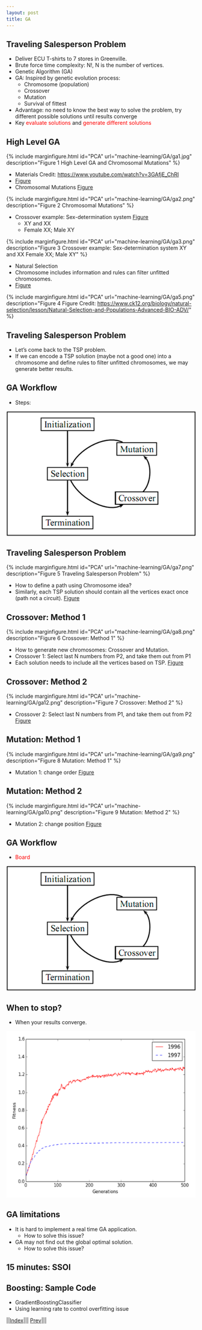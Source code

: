 ```yaml
---
layout: post
title: GA
---
```


## Traveling Salesperson Problem
* Deliver ECU T-shirts to 7 stores in Greenville.
* Brute force time complexity: N!, N is the number of vertices.
* Genetic Algorithm (GA)
* GA: Inspired by genetic evolution process:
  * Chromosome (population)
  * Crossover
  * Mutation
  * Survival of fittest
* Advantage: no need to know the best way to solve the problem, try different possible solutions until results converge
* Key <font color=red>evaluate solutions</font> and <font color=red>generate different solutions</font>

## High Level GA

{% include marginfigure.html id="PCA" url="machine-learning/GA/ga1.jpg" description="<a name='figure1'>Figure 1</a> High Level GA and Chromosomal Mutations" %}

* Materials Credit: <https://www.youtube.com/watch?v=3GAfjE_ChRI>
* [Figure](#figure1)
* Chromosomal Mutations [Figure](#figure2)

{% include marginfigure.html id="PCA" url="machine-learning/GA/ga2.png" description="<a name='figure2'>Figure 2</a> Chromosomal Mutations" %}

* Crossover example: Sex-determination system [Figure](#figure3)
  * XY and XX
  * Female XX; Male XY

{% include marginfigure.html id="PCA" url="machine-learning/GA/ga3.png" description="<a name='figure3'>Figure 3</a> Crossover example: Sex-determination system XY and XX Female XX; Male XY" %}

* Natural Selection
* Chromosome includes information and rules can filter unfitted chromosomes. 
* [Figure](#figure4)

{% include marginfigure.html id="PCA" url="machine-learning/GA/ga5.png" description="<a name='figure4'>Figure 4</a> Figure Credit: <https://www.ck12.org/biology/natural-selection/lesson/Natural-Selection-and-Populations-Advanced-BIO-ADV/>" %}


## Traveling Salesperson Problem
* Let’s come back to the TSP problem.
* If we can encode a TSP solution (maybe not a good one) into a chromosome and define rules to filter unfitted chromosomes, we may generate better results.

## GA Workflow

* Steps:

![](ga6.png)

## Traveling Salesperson Problem

{% include marginfigure.html id="PCA" url="machine-learning/GA/ga7.png" description="<a name='figure5'>Figure 5</a> Traveling Salesperson Problem" %}

* How to define a path using Chromosome idea?
* Similarly, each TSP solution should contain all the vertices exact once (path not a circuit). [Figure](#figure5)

## Crossover: Method 1

{% include marginfigure.html id="PCA" url="machine-learning/GA/ga8.png" description="<a name='figure6'>Figure 6</a> Crossover: Method 1" %}

* How to generate new chromosomes: Crossover and Mutation.
* Crossover 1: Select last N numbers from P2, and take them out from P1
* Each solution needs to include all the vertices based on TSP. [Figure](#figure6)

## Crossover: Method 2

{% include marginfigure.html id="PCA" url="machine-learning/GA/ga12.png" description="<a name='figure7'>Figure 7</a> Crossover: Method 2" %}

* Crossover 2: Select last N numbers from P1, and take them out from P2 [Figure](#figure7)

## Mutation: Method 1

{% include marginfigure.html id="PCA" url="machine-learning/GA/ga9.png" description="<a name='figure8'>Figure 8</a> Mutation: Method 1" %}

* Mutation 1: change order [Figure](#figure8)

## Mutation: Method 2

{% include marginfigure.html id="PCA" url="machine-learning/GA/ga10.png" description="<a name='figure9'>Figure 9</a> Mutation: Method 2" %}

* Mutation 2: change position [Figure](#figure9)


## GA Workflow
* <font color=red>Board</font>

![](ga6.png)

## When to stop?
* When your results converge.

![](ga11.png)

## GA limitations
* It is hard to implement a real time GA application.
  * How to solve this issue?
* GA may not find out the global optimal solution.
  * How to solve this issue?
  
## 15 minutes: SSOI

## Boosting: Sample Code
* GradientBoostingClassifier
* Using learning rate to control overfitting issue 


||[Index](../../)||| [Prev](../)|||













